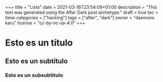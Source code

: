 +++
title = "Lista"
date = 2021-03-16T23:54:09+01:00
description = "This text was generated using the After Dark post archetype."
draft = true
toc = false
categories = ["hacking"]
tags = ["after", "dark"]
owner = "daemons karu"
license = "cc-by-nc-sa-4.0"
+++

# Esto es un título 

## Esto es un subtítulo

### Esto es un subsubtitulo
